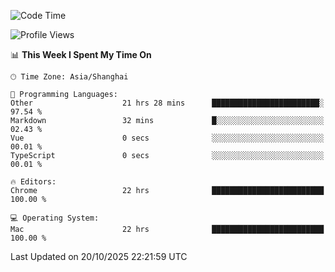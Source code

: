 <!--START_SECTION:waka-->
![Code Time](http://img.shields.io/badge/Code%20Time-4%2C547%20hrs%2026%20mins-blue)

![Profile Views](http://img.shields.io/badge/Profile%20Views-3-blue)

📊 **This Week I Spent My Time On** 

```text
🕑︎ Time Zone: Asia/Shanghai

💬 Programming Languages: 
Other                    21 hrs 28 mins      ████████████████████████░   97.54 % 
Markdown                 32 mins             █░░░░░░░░░░░░░░░░░░░░░░░░   02.43 % 
Vue                      0 secs              ░░░░░░░░░░░░░░░░░░░░░░░░░   00.01 % 
TypeScript               0 secs              ░░░░░░░░░░░░░░░░░░░░░░░░░   00.01 % 

🔥 Editors: 
Chrome                   22 hrs              █████████████████████████   100.00 % 

💻 Operating System: 
Mac                      22 hrs              █████████████████████████   100.00 % 
```


 Last Updated on 20/10/2025 22:21:59 UTC
<!--END_SECTION:waka-->